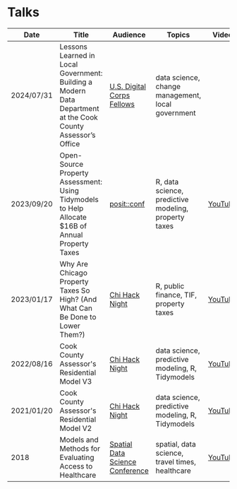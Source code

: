 # Talks

| Date       | Title                                                                                                       | Audience                                                                             | Topics                                                      | Video                                                                                                                      | Content                                                                                       |
|------------|-------------------------------------------------------------------------------------------------------------|--------------------------------------------------------------------------------------|-------------------------------------------------------------|----------------------------------------------------------------------------------------------------------------------------|-----------------------------------------------------------------------------------------------|
| 2024/07/31 | Lessons Learned in Local Government: Building a Modern Data Department at the Cook County Assessor’s Office | [U.S. Digital Corps Fellows](https://digitalcorps.gsa.gov/fellows/index.html)        | data science, change management, local government           |                                                                                                                            | [PPTX](Other/US%20Digital%20Corps%202024-07-31.pptx)                                          |
| 2023/09/20 | Open-Source Property Assessment: Using Tidymodels to Help Allocate $16B of Annual Property Taxes            | [posit::conf](https://posit.co/conference/)                                          | R, data science, predictive modeling, property taxes        | [YouTube](https://youtu.be/1_GivgmZYgM)                                                                                    | [PPTX](Posit/Posit%202023-09-20.pptx)                                                         |
| 2023/01/17 | Why Are Chicago Property Taxes So High? (And What Can Be Done to Lower Them?)                               | [Chi Hack Night](https://chihacknight.org)                                           | R, public finance, TIF, property taxes                      | [YouTube](https://youtu.be/0F-iqRj4yR0)                                                                                    | [PPTX](Chi%20Hack%20Night/Chi%20Hack%20Night%202023-01-17.pptx)                               |
| 2022/08/16 | Cook County Assessor's Residential Model V3                                                                 | [Chi Hack Night](https://chihacknight.org)                                           | data science, predictive modeling, R, Tidymodels            | [YouTube](https://youtu.be/h0pwAr-WYxI)                                                                                    | [PPTX](Chi%20Hack%20Night/Chi%20Hack%20Night%202022-08-16.pptx)                               |
| 2021/01/20 | Cook County Assessor's Residential Model V2                                                                 | [Chi Hack Night](https://chihacknight.org)                                           | data science, predictive modeling, R, Tidymodels            | [YouTube](https://youtu.be/6rd-xYJb27Q)                                                                                    | [PPTX](Chi%20Hack%20Night/Chi%20Hack%20Night%202021-01-20.pptx)                               |
| 2018       | Models and Methods for Evaluating Access to Healthcare                                                      | [Spatial Data Science Conference](https://spatial-data-science-conference.com)       | spatial, data science, travel times, healthcare             | [YouTube](https://youtu.be/NS_sSYTLx_E)                                                                                    |                                                                                               |
